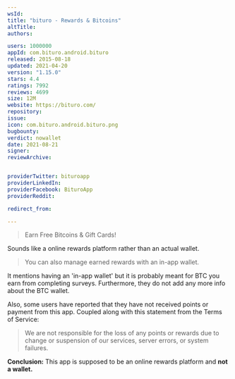```yaml
---
wsId: 
title: "bituro - Rewards & Bitcoins"
altTitle: 
authors:

users: 1000000
appId: com.bituro.android.bituro
released: 2015-08-18
updated: 2021-04-20
version: "1.15.0"
stars: 4.4
ratings: 7992
reviews: 4699
size: 12M
website: https://bituro.com/
repository: 
issue: 
icon: com.bituro.android.bituro.png
bugbounty: 
verdict: nowallet
date: 2021-08-21
signer: 
reviewArchive:


providerTwitter: bituroapp
providerLinkedIn: 
providerFacebook: BituroApp
providerReddit: 

redirect_from:

---
```



> Earn Free Bitcoins & Gift Cards!

Sounds like a online rewards platform rather than an actual wallet.

> You can also manage earned rewards with an in-app wallet.

It mentions having an 'in-app wallet' but it is probably meant for BTC you earn from completing surveys. Furthermore, they do not add any more info about the BTC wallet.

Also, some users have reported that they have not received points or payment from this app. Coupled along with this statement from the Terms of Service:

> We are not responsible for the loss of any points or rewards due to change or suspension of our services, server errors, or system failures.

**Conclusion:** This app is supposed to be an online rewards platform and **not a wallet.** 